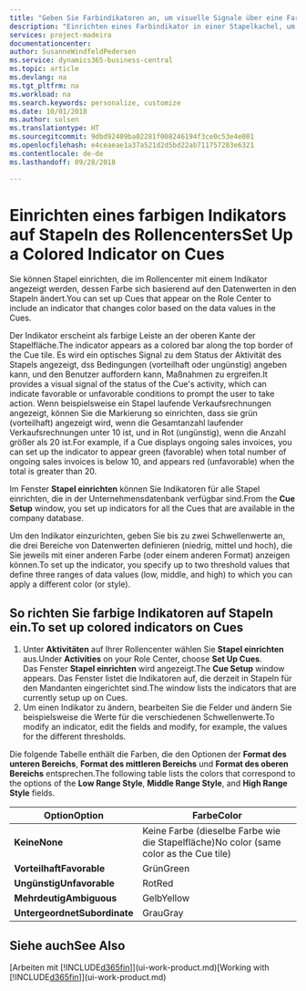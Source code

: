 ```yaml
---
title: "Geben Sie Farbindikatoren an, um visuelle Signale über eine Farbaktivität anzupassen | Microsoft Docs"
description: "Einrichten eines Farbindikator in einer Stapelkachel, um ein personalisiertes visuelles Signal der Farb-Aktivität zu erhalten."
services: project-madeira
documentationcenter: 
author: SusanneWindfeldPedersen
ms.service: dynamics365-business-central
ms.topic: article
ms.devlang: na
ms.tgt_pltfrm: na
ms.workload: na
ms.search.keywords: personalize, customize
ms.date: 10/01/2018
ms.author: solsen
ms.translationtype: HT
ms.sourcegitcommit: 9dbd92409ba02281f008246194f3ce0c53e4e001
ms.openlocfilehash: e4ceaeae1a37a521d2d5bd22ab711757283e6321
ms.contentlocale: de-de
ms.lasthandoff: 09/28/2018

---
```

# <a name="set-up-a-colored-indicator-on-cues"></a><span data-ttu-id="13080-103">Einrichten eines farbigen Indikators auf Stapeln des Rollencenters</span><span class="sxs-lookup"><span data-stu-id="13080-103">Set Up a Colored Indicator on Cues</span></span>
<span data-ttu-id="13080-104">Sie können Stapel einrichten, die im Rollencenter mit einem Indikator angezeigt werden, dessen Farbe sich basierend auf den Datenwerten in den Stapeln ändert.</span><span class="sxs-lookup"><span data-stu-id="13080-104">You can set up Cues that appear on the Role Center to include an indicator that changes color based on the data values in the Cues.</span></span>

<span data-ttu-id="13080-105">Der Indikator erscheint als farbige Leiste an der oberen Kante der Stapelfläche.</span><span class="sxs-lookup"><span data-stu-id="13080-105">The indicator appears as a colored bar along the top border of the Cue tile.</span></span> <span data-ttu-id="13080-106">Es wird ein optisches Signal zu dem Status der Aktivität des Stapels angezeigt, dss Bedingungen (vorteilhaft oder ungünstig) angeben kann, und den Benutzer auffordern kann, Maßnahmen zu ergreifen.</span><span class="sxs-lookup"><span data-stu-id="13080-106">It provides a visual signal of the status of the Cue's activity, which can indicate favorable or unfavorable conditions to prompt the user to take action.</span></span> <span data-ttu-id="13080-107">Wenn beispielsweise ein Stapel laufende Verkaufsrechnungen angezeigt, können Sie die Markierung so einrichten, dass sie grün (vorteilhaft) angezeigt wird, wenn die Gesamtanzahl laufender Verkaufsrechnungen unter 10 ist, und in Rot (ungünstig), wenn die Anzahl größer als 20 ist.</span><span class="sxs-lookup"><span data-stu-id="13080-107">For example, if a Cue displays ongoing sales invoices, you can set up the indicator to appear green (favorable) when total number of ongoing sales invoices is below 10, and appears red (unfavorable) when the total is greater than 20.</span></span>

<span data-ttu-id="13080-108">Im Fenster **Stapel einrichten** können Sie Indikatoren für alle Stapel einrichten, die in der Unternehmensdatenbank verfügbar sind.</span><span class="sxs-lookup"><span data-stu-id="13080-108">From the **Cue Setup** window, you set up indicators for all the Cues that are available in the company database.</span></span>

<span data-ttu-id="13080-109">Um den Indikator einzurichten, geben Sie bis zu zwei Schwellenwerte an, die drei Bereiche von Datenwerten definieren (niedrig, mittel und hoch), die Sie jeweils mit einer anderen Farbe (oder einem anderen Format) anzeigen können.</span><span class="sxs-lookup"><span data-stu-id="13080-109">To set up the indicator, you specify up to two threshold values that define three ranges of data values (low, middle, and high) to which you can apply a different color (or style).</span></span>

## <a name="to-set-up-colored-indicators-on-cues"></a><span data-ttu-id="13080-110">So richten Sie farbige Indikatoren auf Stapeln ein.</span><span class="sxs-lookup"><span data-stu-id="13080-110">To set up colored indicators on Cues</span></span>
1. <span data-ttu-id="13080-111">Unter **Aktivitäten** auf Ihrer Rollencenter wählen Sie **Stapel einrichten** aus.</span><span class="sxs-lookup"><span data-stu-id="13080-111">Under **Activities** on your Role Center, choose **Set Up Cues**.</span></span>  
   <span data-ttu-id="13080-112">Das Fenster **Stapel einrichten** wird angezeigt.</span><span class="sxs-lookup"><span data-stu-id="13080-112">The **Cue Setup** window appears.</span></span> <span data-ttu-id="13080-113">Das Fenster listet die Indikatoren auf, die derzeit in Stapeln für den Mandanten eingerichtet sind.</span><span class="sxs-lookup"><span data-stu-id="13080-113">The window lists the indicators that are currently setup up on Cues.</span></span>
2. <span data-ttu-id="13080-114">Um einen Indikator zu ändern, bearbeiten Sie die Felder und ändern Sie beispielsweise die Werte für die verschiedenen Schwellenwerte.</span><span class="sxs-lookup"><span data-stu-id="13080-114">To modify an indicator, edit the fields and modify, for example, the values for the different thresholds.</span></span>  

<span data-ttu-id="13080-115">Die folgende Tabelle enthält die Farben, die den Optionen der **Format des unteren Bereichs**, **Format des mittleren Bereichs** und **Format des oberen Bereichs** entsprechen.</span><span class="sxs-lookup"><span data-stu-id="13080-115">The following table lists the colors that correspond to the options of the **Low Range Style**, **Middle Range Style**, and **High Range Style** fields.</span></span>

| <span data-ttu-id="13080-116">Option</span><span class="sxs-lookup"><span data-stu-id="13080-116">Option</span></span> | <span data-ttu-id="13080-117">Farbe</span><span class="sxs-lookup"><span data-stu-id="13080-117">Color</span></span> |
| --- | --- |
| <span data-ttu-id="13080-118">**Keine**</span><span class="sxs-lookup"><span data-stu-id="13080-118">**None**</span></span> |<span data-ttu-id="13080-119">Keine Farbe (dieselbe Farbe wie die Stapelfläche)</span><span class="sxs-lookup"><span data-stu-id="13080-119">No color (same color as the Cue tile)</span></span>|
| <span data-ttu-id="13080-120">**Vorteilhaft**</span><span class="sxs-lookup"><span data-stu-id="13080-120">**Favorable**</span></span> |<span data-ttu-id="13080-121">Grün</span><span class="sxs-lookup"><span data-stu-id="13080-121">Green</span></span> |
| <span data-ttu-id="13080-122">**Ungünstig**</span><span class="sxs-lookup"><span data-stu-id="13080-122">**Unfavorable**</span></span> |<span data-ttu-id="13080-123">Rot</span><span class="sxs-lookup"><span data-stu-id="13080-123">Red</span></span> |
| <span data-ttu-id="13080-124">**Mehrdeutig**</span><span class="sxs-lookup"><span data-stu-id="13080-124">**Ambiguous**</span></span> |<span data-ttu-id="13080-125">Gelb</span><span class="sxs-lookup"><span data-stu-id="13080-125">Yellow</span></span> |
| <span data-ttu-id="13080-126">**Untergeordnet**</span><span class="sxs-lookup"><span data-stu-id="13080-126">**Subordinate**</span></span> |<span data-ttu-id="13080-127">Grau</span><span class="sxs-lookup"><span data-stu-id="13080-127">Gray</span></span> |

## <a name="see-also"></a><span data-ttu-id="13080-128">Siehe auch</span><span class="sxs-lookup"><span data-stu-id="13080-128">See Also</span></span>
<span data-ttu-id="13080-129">[Arbeiten mit [!INCLUDE[d365fin](includes/d365fin_md.md)]](ui-work-product.md)</span><span class="sxs-lookup"><span data-stu-id="13080-129">[Working with [!INCLUDE[d365fin](includes/d365fin_md.md)]](ui-work-product.md)</span></span>

